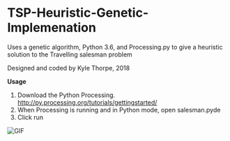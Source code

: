# TSP-Heuristic-Genetic-Implemenation
Uses a genetic algorithm, Python 3.6, and Processing.py to give a heuristic solution to the Travelling salesman problem

Designed and coded by Kyle Thorpe, 2018

**Usage**
1. Download the Python Processing. http://py.processing.org/tutorials/gettingstarted/
2. When Processing is running and in Python mode, open salesman.pyde
3. Click run

<img src="tsp.gif" alt="GIF" title="Preview of Program" />
